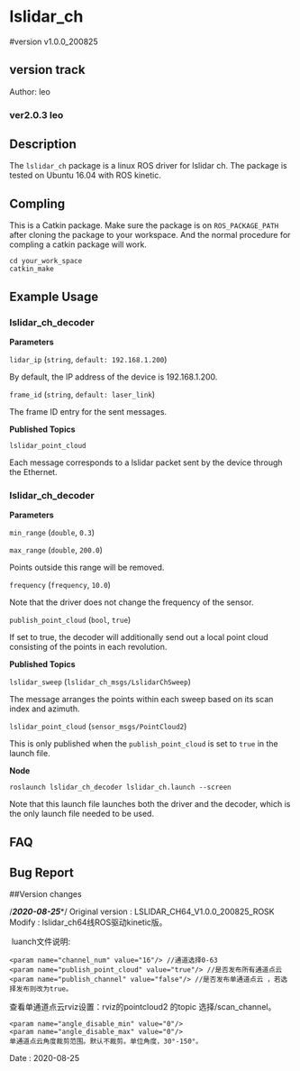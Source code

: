 # lslidar_ch
#version v1.0.0_200825

## version track
Author: leo
### ver2.0.3 leo

## Description
The `lslidar_ch` package is a linux ROS driver for lslidar ch.
The package is tested on Ubuntu 16.04 with ROS kinetic.

## Compling
This is a Catkin package. Make sure the package is on `ROS_PACKAGE_PATH` after cloning the package to your workspace. And the normal procedure for compling a catkin package will work.

```
cd your_work_space
catkin_make 
```

## Example Usage

### lslidar_ch_decoder

**Parameters**

`lidar_ip` (`string`, `default: 192.168.1.200`)

By default, the IP address of the device is 192.168.1.200.

`frame_id` (`string`, `default: laser_link`)

The frame ID entry for the sent messages.

**Published Topics**

`lslidar_point_cloud`

Each message corresponds to a lslidar packet sent by the device through the Ethernet.

### lslidar_ch_decoder

**Parameters**

`min_range` (`double`, `0.3`)

`max_range` (`double`, `200.0`)

Points outside this range will be removed.

`frequency` (`frequency`, `10.0`)

Note that the driver does not change the frequency of the sensor. 

`publish_point_cloud` (`bool`, `true`)

If set to true, the decoder will additionally send out a local point cloud consisting of the points in each revolution.

**Published Topics**

`lslidar_sweep` (`lslidar_ch_msgs/LslidarChSweep`)

The message arranges the points within each sweep based on its scan index and azimuth.

`lslidar_point_cloud` (`sensor_msgs/PointCloud2`)

This is only published when the `publish_point_cloud` is set to `true` in the launch file.

**Node**

```
roslaunch lslidar_ch_decoder lslidar_ch.launch --screen
```

Note that this launch file launches both the driver and the decoder, which is the only launch file needed to be used.


## FAQ


## Bug Report

##Version changes

/***********2020-08-25************/
Original version : LSLIDAR_CH64_V1.0.0_200825_ROSK
Modify  		 :  lslidar_ch64线ROS驱动kinetic版。					

​	luanch文件说明: 

    <param name="channel_num" value="16"/> //通道选择0-63
    <param name="publish_point_cloud" value="true"/> //是否发布所有通道点云
    <param name="publish_channel" value="false"/> //是否发布单通道点云 ，若选择发布则改为true。

查看单通道点云rviz设置：rviz的pointcloud2 的topic 选择/scan_channel。

```
<param name="angle_disable_min" value="0"/>
<param name="angle_disable_max" value="0"/>
单通道点云角度裁剪范围。默认不裁剪。单位角度，30°-150°。
```

Date			 : 2020-08-25